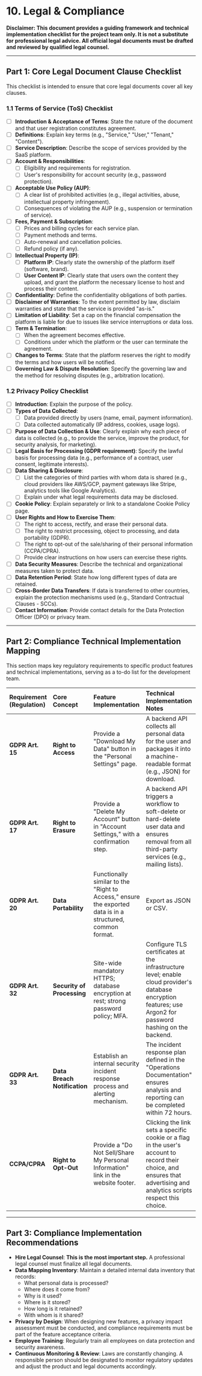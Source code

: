 # 10. Legal & Compliance

**Disclaimer: This document provides a guiding framework and technical implementation checklist for the project team only. It is not a substitute for professional legal advice. All official legal documents must be drafted and reviewed by qualified legal counsel.**

---

## **Part 1: Core Legal Document Clause Checklist**

This checklist is intended to ensure that core legal documents cover all key clauses.

### **1.1 Terms of Service (ToS) Checklist**

*   [ ] **Introduction & Acceptance of Terms**: State the nature of the document and that user registration constitutes agreement.
*   [ ] **Definitions**: Explain key terms (e.g., "Service," "User," "Tenant," "Content").
*   [ ] **Service Description**: Describe the scope of services provided by the SaaS platform.
*   [ ] **Account & Responsibilities**:
    *   [ ] Eligibility and requirements for registration.
    *   [ ] User's responsibility for account security (e.g., password protection).
*   [ ] **Acceptable Use Policy (AUP)**:
    *   [ ] A clear list of prohibited activities (e.g., illegal activities, abuse, intellectual property infringement).
    *   [ ] Consequences of violating the AUP (e.g., suspension or termination of service).
*   [ ] **Fees, Payment & Subscription**:
    *   [ ] Prices and billing cycles for each service plan.
    *   [ ] Payment methods and terms.
    *   [ ] Auto-renewal and cancellation policies.
    *   [ ] Refund policy (if any).
*   [ ] **Intellectual Property (IP)**:
    *   [ ] **Platform IP**: Clearly state the ownership of the platform itself (software, brand).
    *   [ ] **User Content IP**: Clearly state that users own the content they upload, and grant the platform the necessary license to host and process their content.
*   [ ] **Confidentiality**: Define the confidentiality obligations of both parties.
*   [ ] **Disclaimer of Warranties**: To the extent permitted by law, disclaim warranties and state that the service is provided "as-is."
*   [ ] **Limitation of Liability**: Set a cap on the financial compensation the platform is liable for due to issues like service interruptions or data loss.
*   [ ] **Term & Termination**:
    *   [ ] When the agreement becomes effective.
    *   [ ] Conditions under which the platform or the user can terminate the agreement.
*   [ ] **Changes to Terms**: State that the platform reserves the right to modify the terms and how users will be notified.
*   [ ] **Governing Law & Dispute Resolution**: Specify the governing law and the method for resolving disputes (e.g., arbitration location).

### **1.2 Privacy Policy Checklist**

*   [ ] **Introduction**: Explain the purpose of the policy.
*   [ ] **Types of Data Collected**:
    *   [ ] Data provided directly by users (name, email, payment information).
    *   [ ] Data collected automatically (IP address, cookies, usage logs).
*   [ ] **Purpose of Data Collection & Use**: Clearly explain why each piece of data is collected (e.g., to provide the service, improve the product, for security analysis, for marketing).
*   [ ] **Legal Basis for Processing (GDPR requirement)**: Specify the lawful basis for processing data (e.g., performance of a contract, user consent, legitimate interests).
*   [ ] **Data Sharing & Disclosure**:
    *   [ ] List the categories of third parties with whom data is shared (e.g., cloud providers like AWS/GCP, payment gateways like Stripe, analytics tools like Google Analytics).
    *   [ ] Explain under what legal requirements data may be disclosed.
*   [ ] **Cookie Policy**: Explain separately or link to a standalone Cookie Policy page.
*   [ ] **User Rights and How to Exercise Them**:
    *   [ ] The right to access, rectify, and erase their personal data.
    *   [ ] The right to restrict processing, object to processing, and data portability (GDPR).
    *   [ ] The right to opt-out of the sale/sharing of their personal information (CCPA/CPRA).
    *   [ ] Provide clear instructions on how users can exercise these rights.
*   [ ] **Data Security Measures**: Describe the technical and organizational measures taken to protect data.
*   [ ] **Data Retention Period**: State how long different types of data are retained.
*   [ ] **Cross-Border Data Transfers**: If data is transferred to other countries, explain the protection mechanisms used (e.g., Standard Contractual Clauses - SCCs).
*   [ ] **Contact Information**: Provide contact details for the Data Protection Officer (DPO) or privacy team.

---

## **Part 2: Compliance Technical Implementation Mapping**

This section maps key regulatory requirements to specific product features and technical implementations, serving as a to-do list for the development team.

| Requirement (Regulation) | Core Concept | Feature Implementation | Technical Implementation Notes |
| :--- | :--- | :--- | :--- |
| **GDPR Art. 15** | **Right to Access** | Provide a "Download My Data" button in the "Personal Settings" page. | A backend API collects all personal data for the user and packages it into a machine-readable format (e.g., JSON) for download. |
| **GDPR Art. 17** | **Right to Erasure** | Provide a "Delete My Account" button in "Account Settings," with a confirmation step. | A backend API triggers a workflow to soft-delete or hard-delete user data and ensures removal from all third-party services (e.g., mailing lists). |
| **GDPR Art. 20** | **Data Portability** | Functionally similar to the "Right to Access," ensure the exported data is in a structured, common format. | Export as JSON or CSV. |
| **GDPR Art. 32** | **Security of Processing** | Site-wide mandatory HTTPS; database encryption at rest; strong password policy; MFA. | Configure TLS certificates at the infrastructure level; enable cloud provider's database encryption features; use Argon2 for password hashing on the backend. |
| **GDPR Art. 33** | **Data Breach Notification** | Establish an internal security incident response process and alerting mechanism. | The incident response plan defined in the "Operations Documentation" ensures analysis and reporting can be completed within 72 hours. |
| **CCPA/CPRA** | **Right to Opt-Out** | Provide a "Do Not Sell/Share My Personal Information" link in the website footer. | Clicking the link sets a specific cookie or a flag in the user's account to record their choice, and ensures that advertising and analytics scripts respect this choice. |

---

## **Part 3: Compliance Implementation Recommendations**

*   **Hire Legal Counsel**: **This is the most important step.** A professional legal counsel must finalize all legal documents.
*   **Data Mapping Inventory**: Maintain a detailed internal data inventory that records:
    *   What personal data is processed?
    *   Where does it come from?
    *   Why is it used?
    *   Where is it stored?
    *   How long is it retained?
    *   With whom is it shared?
*   **Privacy by Design**: When designing new features, a privacy impact assessment must be conducted, and compliance requirements must be part of the feature acceptance criteria.
*   **Employee Training**: Regularly train all employees on data protection and security awareness.
*   **Continuous Monitoring & Review**: Laws are constantly changing. A responsible person should be designated to monitor regulatory updates and adjust the product and legal documents accordingly.